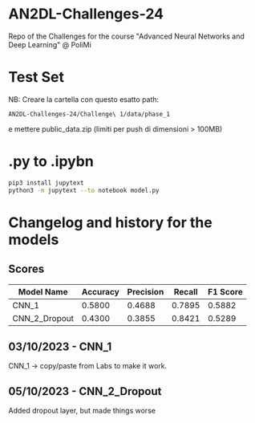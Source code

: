 # AN2DL-Challenges-24
Repo of the Challenges for the course "Advanced Neural Networks and Deep Learning" @ PoliMi

# Test Set
NB: Creare la cartella con questo esatto path: 

	AN2DL-Challenges-24/Challenge\ 1/data/phase_1 

e mettere public_data.zip (limiti per push di dimensioni > 100MB)

# .py to .ipybn
```bash
pip3 install jupytext
python3 -m jupytext --to notebook model.py
```

# Changelog and history for the models

## Scores

| Model Name 		 | Accuracy | Precision | Recall | F1 Score |
| ------------------ | -------- | --------- | ------ | -------- |
| CNN_1      		 | 0.5800   | 0.4688    | 0.7895 | 0.5882   |
| CNN_2_Dropout      | 0.4300   | 0.3855    | 0.8421 | 0.5289   |

## 03/10/2023 - CNN_1
CNN_1 -> copy/paste from Labs to make it work.

## 05/10/2023 - CNN_2_Dropout
Added dropout layer, but made things worse